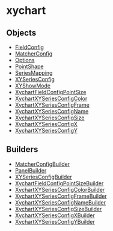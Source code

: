 # <span class="badge package-variant-panelcfg"></span> xychart

## Objects

 * <span class="badge object-type-class"></span> [FieldConfig](./object-FieldConfig.md)
 * <span class="badge object-type-class"></span> [MatcherConfig](./object-MatcherConfig.md)
 * <span class="badge object-type-class"></span> [Options](./object-Options.md)
 * <span class="badge object-type-enum"></span> [PointShape](./object-PointShape.md)
 * <span class="badge object-type-enum"></span> [SeriesMapping](./object-SeriesMapping.md)
 * <span class="badge object-type-class"></span> [XYSeriesConfig](./object-XYSeriesConfig.md)
 * <span class="badge object-type-enum"></span> [XYShowMode](./object-XYShowMode.md)
 * <span class="badge object-type-class"></span> [XychartFieldConfigPointSize](./object-XychartFieldConfigPointSize.md)
 * <span class="badge object-type-class"></span> [XychartXYSeriesConfigColor](./object-XychartXYSeriesConfigColor.md)
 * <span class="badge object-type-class"></span> [XychartXYSeriesConfigFrame](./object-XychartXYSeriesConfigFrame.md)
 * <span class="badge object-type-class"></span> [XychartXYSeriesConfigName](./object-XychartXYSeriesConfigName.md)
 * <span class="badge object-type-class"></span> [XychartXYSeriesConfigSize](./object-XychartXYSeriesConfigSize.md)
 * <span class="badge object-type-class"></span> [XychartXYSeriesConfigX](./object-XychartXYSeriesConfigX.md)
 * <span class="badge object-type-class"></span> [XychartXYSeriesConfigY](./object-XychartXYSeriesConfigY.md)
## Builders

 * <span class="badge builder"></span> [MatcherConfigBuilder](./builder-MatcherConfigBuilder.md)
 * <span class="badge builder"></span> [PanelBuilder](./builder-PanelBuilder.md)
 * <span class="badge builder"></span> [XYSeriesConfigBuilder](./builder-XYSeriesConfigBuilder.md)
 * <span class="badge builder"></span> [XychartFieldConfigPointSizeBuilder](./builder-XychartFieldConfigPointSizeBuilder.md)
 * <span class="badge builder"></span> [XychartXYSeriesConfigColorBuilder](./builder-XychartXYSeriesConfigColorBuilder.md)
 * <span class="badge builder"></span> [XychartXYSeriesConfigFrameBuilder](./builder-XychartXYSeriesConfigFrameBuilder.md)
 * <span class="badge builder"></span> [XychartXYSeriesConfigNameBuilder](./builder-XychartXYSeriesConfigNameBuilder.md)
 * <span class="badge builder"></span> [XychartXYSeriesConfigSizeBuilder](./builder-XychartXYSeriesConfigSizeBuilder.md)
 * <span class="badge builder"></span> [XychartXYSeriesConfigXBuilder](./builder-XychartXYSeriesConfigXBuilder.md)
 * <span class="badge builder"></span> [XychartXYSeriesConfigYBuilder](./builder-XychartXYSeriesConfigYBuilder.md)
